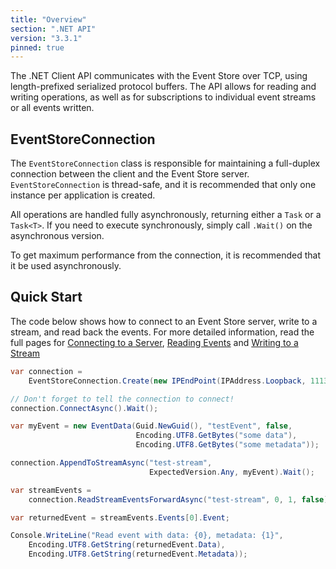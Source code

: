 ```yaml
---
title: "Overview"
section: ".NET API"
version: "3.3.1"
pinned: true
---
```


The .NET Client API communicates with the Event Store over TCP, using length-prefixed serialized protocol buffers. The API allows for reading and writing operations, as well as for subscriptions to individual event streams or all events written.

## EventStoreConnection

The `EventStoreConnection` class is responsible for maintaining a full-duplex connection between the client and the Event Store server. `EventStoreConnection` is thread-safe, and it is recommended that only one instance per application is created.

All operations are handled fully asynchronously, returning either a `Task` or a `Task<T>`. If you need to execute synchronously, simply call `.Wait()` on the asynchronous version.

<span class="note">
To get maximum performance from the connection, it is recommended that it be used asynchronously.
</span>

## Quick Start

The code below shows how to connect to an Event Store server, write to a stream, and read back the events. For more detailed information, read the full pages for [Connecting to a Server](./connecting-to-a-server/), [Reading Events](./reading-events/) and [Writing to a Stream](./writing-to-a-stream/)

``` csharp
var connection =
    EventStoreConnection.Create(new IPEndPoint(IPAddress.Loopback, 1113));

// Don't forget to tell the connection to connect!
connection.ConnectAsync().Wait();

var myEvent = new EventData(Guid.NewGuid(), "testEvent", false,
                            Encoding.UTF8.GetBytes("some data"),
                            Encoding.UTF8.GetBytes("some metadata"));

connection.AppendToStreamAsync("test-stream",
                               ExpectedVersion.Any, myEvent).Wait();

var streamEvents =
    connection.ReadStreamEventsForwardAsync("test-stream", 0, 1, false).Result;

var returnedEvent = streamEvents.Events[0].Event;

Console.WriteLine("Read event with data: {0}, metadata: {1}",
    Encoding.UTF8.GetString(returnedEvent.Data),
    Encoding.UTF8.GetString(returnedEvent.Metadata));
```